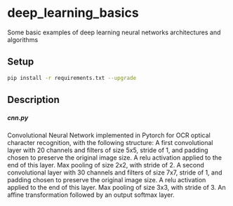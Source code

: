 # deep_learning_basics
Some basic examples of deep learning neural networks architectures and algorithms

## Setup
```bash
pip install -r requirements.txt --upgrade
```

## Description
##### cnn.py

Convolutional Neural Network implemented in Pytorch for OCR optical character recognition, with the following structure:
A first convolutional layer with 20 channels and filters of size 5x5, stride of 1, and padding chosen to preserve the original image size.
A relu activation applied to the end of this layer.
Max pooling of size 2x2, with stride of 2.
A second convolutional layer with 30 channels and filters of size 7x7, stride of 1, and
padding chosen to preserve the original image size.
A relu activation applied to the end of this layer.
Max pooling of size 3x3, with stride of 3.
An affine transformation followed by an output softmax layer.
